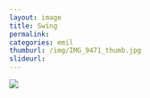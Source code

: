```yaml
---
layout: image
title: Swing
permalink: 
categories: emil
thumburl: /img/IMG_9471_thumb.jpg
slideurl: 
---
```

![](/img/IMG_9471.jpg)


